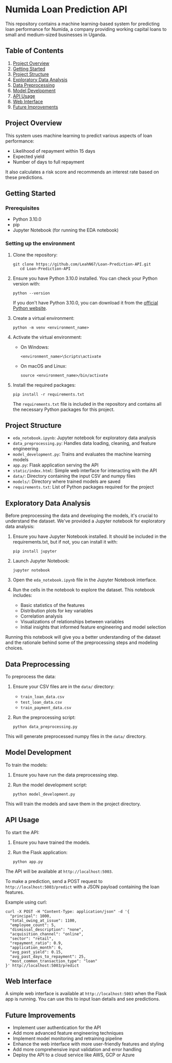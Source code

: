 # Numida Loan Prediction API

This repository contains a machine learning-based system for predicting loan performance for Numida, a company providing working capital loans to small and medium-sized businesses in Uganda.

## Table of Contents
1. [Project Overview](#project-overview)
2. [Getting Started](#getting-started)
3. [Project Structure](#project-structure)
4. [Exploratory Data Analysis](#exploratory-data-analysis)
5. [Data Preprocessing](#data-preprocessing)
6. [Model Development](#model-development)
7. [API Usage](#api-usage)
8. [Web Interface](#web-interface)
9. [Future Improvements](#future-improvements)

## Project Overview

This system uses machine learning to predict various aspects of loan performance:
- Likelihood of repayment within 15 days
- Expected yield
- Number of days to full repayment

It also calculates a risk score and recommends an interest rate based on these predictions.

## Getting Started

### Prerequisites
- Python 3.10.0
- pip
- Jupyter Notebook (for running the EDA notebook)

### Setting up the environment

1. Clone the repository:
   ```
   git clone https://github.com/LeahN67/Loan-Prediction-API.git
      cd Loan-Prediction-API
   ```

2. Ensure you have Python 3.10.0 installed. You can check your Python version with:
   ```
   python --version
   ```
   If you don't have Python 3.10.0, you can download it from the [official Python website](https://www.python.org/downloads/release/python-3100/).

3. Create a virtual environment:
   ```
   python -m venv <environment_name>
   ```

4. Activate the virtual environment:
   - On Windows:
     ```
     <environment_name>\Scripts\activate
     ```
   - On macOS and Linux:
     ```
     source <environment_name>/bin/activate
     ```

5. Install the required packages:
   ```
   pip install -r requirements.txt
   ```

   The `requirements.txt` file is included in the repository and contains all the necessary Python packages for this project.

## Project Structure

- `eda_notebook.ipynb`: Jupyter notebook for exploratory data analysis
- `data_preprocessing.py`: Handles data loading, cleaning, and feature engineering
- `model_development.py`: Trains and evaluates the machine learning models
- `app.py`: Flask application serving the API
- `static/index.html`: Simple web interface for interacting with the API
- `data/`: Directory containing the input CSV and numpy files
- `models/`: Directory where trained models are saved
- `requirements.txt`: List of Python packages required for the project


## Exploratory Data Analysis

Before preprocessing the data and developing the models, it's crucial to understand the dataset. We've provided a Jupyter notebook for exploratory data analysis:

1. Ensure you have Jupyter Notebook installed. It should be included in the requirements.txt, but if not, you can install it with:
   ```
   pip install jupyter
   ```

2. Launch Jupyter Notebook:
   ```
   jupyter notebook
   ```

3. Open the `eda_notebook.ipynb` file in the Jupyter Notebook interface.

4. Run the cells in the notebook to explore the dataset. This notebook includes:
   - Basic statistics of the features
   - Distribution plots for key variables
   - Correlation analysis
   - Visualizations of relationships between variables
   - Initial insights that informed feature engineering and model selection

Running this notebook will give you a better understanding of the dataset and the rationale behind some of the preprocessing steps and modeling choices.

## Data Preprocessing

To preprocess the data:

1. Ensure your CSV files are in the `data/` directory:
   - `train_loan_data.csv`
   - `test_loan_data.csv`
   - `train_payment_data.csv`

2. Run the preprocessing script:
   ```
   python data_preprocessing.py
   ```

This will generate preprocessed numpy files in the `data/` directory.

## Model Development

To train the models:

1. Ensure you have run the data preprocessing step.

2. Run the model development script:
   ```
   python model_development.py
   ```

This will train the models and save them in the project directory.

## API Usage

To start the API:

1. Ensure you have trained the models.

2. Run the Flask application:
   ```
   python app.py
   ```

The API will be available at `http://localhost:5003`.

To make a prediction, send a POST request to `http://localhost:5003/predict` with a JSON payload containing the loan features.

Example using curl:
```
curl -X POST -H "Content-Type: application/json" -d '{
  "principal": 1000,
  "total_owing_at_issue": 1100,
  "employee_count": 5,
  "dismissal_description": "none",
  "acquisition_channel": "online",
  "sector": "retail",
  "repayment_ratio": 0.9,
  "application_month": 6,
  "avg_past_yield": 0.15,
  "avg_past_days_to_repayment": 25,
  "most_common_transaction_type": "loan"
}' http://localhost:5003/predict
```

## Web Interface

A simple web interface is available at `http://localhost:5003` when the Flask app is running. You can use this to input loan details and see predictions.

## Future Improvements

- Implement user authentication for the API
- Add more advanced feature engineering techniques
- Implement model monitoring and retraining pipeline
- Enhance the web interface with more user-friendly features and styling
- Add more comprehensive input validation and error handling
- Deploy the API to a cloud service like AWS, GCP or Azure
